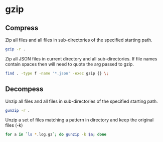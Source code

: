 # gzip

## Compress
Zip all files and all files in sub-directories of the specified starting path.
```bash
gzip -r .
```

Zip all JSON files in current directory and all sub-directories. If file names contain spaces then will need to quote the arg passed to gzip.
```bash
find . -type f -name '*.json' -exec gzip {} \;
```

## Decompess
Unzip all files and all files in sub-directories of the specified starting path.
```bash
gunzip -r .
```

Unzip a set of files matching a pattern in directory and keep the original files (-k)
```bash
for a in `ls *.log.gz`; do gunzip -k $a; done
```
